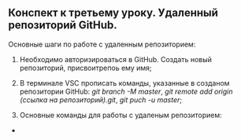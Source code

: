 ## Конспект к третьему уроку. Удаленный репозиторий GitHub.

Основные шаги по работе с удаленным репозиторием:

1. Необходимо авторизироваться в GitHub. Создать новый репозиторий, присвоитрепоь ему имя;

2. В терминале VSC прописать команды, указанные в созданом репозитории GitHub: *git branch -M master*, *git remote add origin (ссылка на репозиторий).git*, *git puch -u master*;

3. Основные команды для работы с удаленым репозиторием:

*